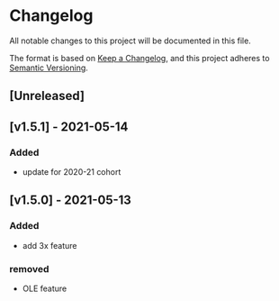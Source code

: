 # Changelog

All notable changes to this project will be documented in this file.

The format is based on [Keep a Changelog](https://keepachangelog.com/en/1.0.0/),
and this project adheres to [Semantic Versioning](https://semver.org/spec/v2.0.0.html).

## [Unreleased]

## [v1.5.1] - 2021-05-14

### Added

- update for 2020-21 cohort

## [v1.5.0] - 2021-05-13

### Added

- add 3x feature

### removed

- OLE feature
